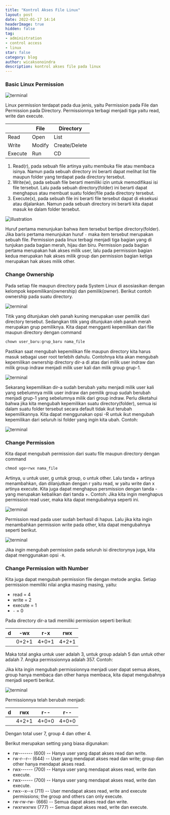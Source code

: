 ```yaml
---
title: "Kontrol Akses File Linux"
layout: post
date: 2022-01-17 14:14
headerImage: true
hidden: false
tag:
- administration
- control access
- linux
star: false
category: blog
author: wicaksonoindra
description: kontrol akses file pada linux
---
```


### Basic Linux Permission

![terminal](/assets/images/blog/3-kontrol-akses-linux/list-detail.png)

Linux permission terdapat pada dua jenis, yaitu Permission pada File dan Permission pada Directory. Permissionnya terbagi menjadi tiga yaitu read, write dan execute.

|        |File    |Directory|
|----    |----    |----|
|Read    |Open    |List|
|Write   |Modify  |Create/Delete|
|Execute |Run     |CD  |

1. Read(r), pada sebuah file artinya yaitu membuka file atau membaca isinya. Namun pada sebuah directory ini berarti dapat melihat list file maupun folder yang terdapat pada directory tersebut.
2. Write(w), pada sebuah file berarti memiliki izin untuk memodifikasi isi file tersebut. Lalu pada sebuah directory(folder) ini berarti dapat menghapus atau membuat suatu folder/file pada directory tersebut.
3. Execute(x), pada sebuah file ini berarti file tersebut dapat di eksekusi atau dijalankan. Namun pada sebuah directory ini berarti kita dapat masuk ke dalam folder tersebut.

![illustration](/assets/images/blog/3-kontrol-akses-linux/symbol-mode.png)

Huruf pertama menunjukan bahwa item tersebut bertipe directory(folder). Jika baris pertama menunjukan huruf `-` maka item tersebut merupakan sebuah file. Permission pada linux terbagi menjadi tiga bagian yang di tunjukan pada bagian merah, hijau dan biru.
Permission pada bagian pertama merupakan hak akses milik user, lalu pada permission bagian kedua merupakan hak akses milik group dan permission bagian ketiga merupakan hak akses milik other.

### Change Ownership

Pada setiap file maupun directory pada System Linux di asosiasikan dengan kelompok kepemilikan(ownership) dan pemilik(owner). Berikut contoh ownership pada suatu directory.

![terminal](/assets/images/blog/3-kontrol-akses-linux/ownership.png)

Titik yang ditunjukan oleh panah kuning merupakan user pemilik dari directory tersebut. Sedangkan titik yang ditunjukan oleh panah merah merupakan grup pemiliknya.
Kita dapat mengganti kepemilikan dari file maupun directory dengan command

```powershell
chown user_baru:grup_baru nama_file
```

Pastikan saat mengubah kepemilikan file maupun directory kita harus masuk sebagai user root terlebih dahulu. Contohnya kita akan mengubah kepemilikan ownership directory dir-a di atas dari milik user indraw dan milik group indraw menjadi milik user kali dan milik group grup-1.

![terminal](/assets/images/blog/3-kontrol-akses-linux/chown-1.png)

Sekarang kepemilikan dir-a sudah berubah yaitu menjadi milik user kali yang sebelumnya milik user indraw dan pemilik group sudah berubah menjadi grup-1 yang sebelumnya milik dari group indraw.
Perlu diketahui bahwa jika kita mengubah kepemilikan suatu directory(folder), semua isi dalam suatu folder tersebut secara default tidak ikut terubah kepemilikannya. Kita dapat menggunakan opsi -R untuk ikut mengubah kepemilikan dari seluruh isi folder yang ingin kita ubah. Contoh:

![terminal](/assets/images/blog/3-kontrol-akses-linux/chown-2.png)

### Change Permission

Kita dapat mengubah permission dari suatu file maupun directory dengan command
```powershell
chmod ugo+rwx nama_file
```
Artinya, u untuk user, g untuk group, o untuk other. Lalu tanda + artinya menambahkan, dan dilanjutkan dengan r yaitu read, w yaitu write dan x artinya execute. Kita juga dapat menghapus persmission dengan tanda -  yang merupakan kebalikan dari tanda +.
Contoh:
Jika kita ingin menghapus permission read user, maka kita dapat mengubahnya seperti ini.

![terminal](/assets/images/blog/3-kontrol-akses-linux/chmod-1.png)

Permission read pada user sudah berhasil di hapus. Lalu jika kita ingin menambahkan permission write pada other, kita dapat mengubahnya seperti berikut.

![terminal](/assets/images/blog/3-kontrol-akses-linux/chmod-2.png)

Jika ingin mengubah permission pada seluruh isi directorynya juga, kita dapat menggunakan opsi `-R`.

### Change Permission with Number

Kita juga dapat mengubah permission file dengan metode angka. Setiap permission memiliki nilai angka masing masing, yaitu:
- read = 4
- write = 2
- execute = 1
- `-` = 0

Pada directory dir-a tadi memiliki permission seperti berikut:

|d |-wx|r-x|rwx|
|--|--|--|--|
|  |0+2+1|4+0+1|4+2+1|

Maka total angka untuk user adalah 3, untuk group adalah 5 dan untuk other adalah 7. Angka permissionnya adalah 357. Contoh:

Jika kita ingin mengubah permissionnya menjadi user dapat semua akses, group hanya membaca dan other hanya membaca, kita dapat mengubahnya menjadi seperti berikut.

![terminal](/assets/images/blog/3-kontrol-akses-linux/chmod-3.png)

Permissionnya telah berubah menjadi:

|d |rwx|r--|r--|
|--|--|--|--|
|  |4+2+1|4+0+0|4+0+0|

Dengan total user 7, group 4 dan other 4.

Berikut merupakan setting yang biasa digunakan:
- rw------- (600) -- Hanya user yang dapat akses read dan write.
- rw-r--r-- (644) -- User yang mendapat akses read dan write; group dan other hanya mendapat akses read.
- rwx------ (700) -- Hanya user yang mendapat akses read, write dan execute.
- rwx------ (700) -- Hanya user yang mendapat akses read, write dan execute.
- rwx--x--x (711) -- User mendapat akses read, write and execute permissions; the group and others can only execute.
- rw-rw-rw- (666) -- Semua dapat akses read dan write.
- rwxrwxrwx (777) -- Semua dapat akses read, write dan execute.

